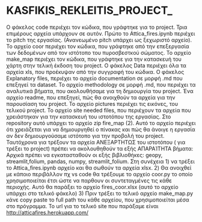 # KASFIKIS_REKLEITIS_PROJECT_
Ο φάκελος code περιέχει τον κώδικα, που γράφτηκε για το project. Τρια  επιμέρους αρχεία υπάρχουν σε αυτόν. Πρώτο το Attica_fires.ipynb περιέχει το pitch της εργασίας. (Ανανεωμένο pitch υπάρχει ως ξεχωριστό αρχείο). Το αρχείο coor περιέχει τον κώδικα, που γράφτηκε από την επεξεργασία των δεδομένων από τον ιστότοπο του πυροσβεστκού σώματος. Το αρχείο  make_map περιέχει τον κώδικα, που γράφτηκε για την κατασκευή του χάρτη στην τελική έκδοση του project.
Ο φάκελος Data περιέχει όλα τα αρχεία xls, που προέκυψαν από την συγγραφή του κώδικα.
Ο φάκελος Explanatory files, περιέχει το αρχείο documentation σε μορφή .md που επεξηγεί τα dataset. Το αρχείο methodology σε μορφή .md, που περιέχει τα αναλυτικά βήματα, που ακολουθήσαμε για τη δημιουργία του project. Ένα αρχείο readme, που επεξηγεί, πώς θα ανοιχθούν τα αρχεία για την παρουσίαση του project.
Το αρχείο pictures περιέχει τις εικόνες, του τελικού project.
Το αρχείο site needed files, που περιέχουν τα αρχεία που χρειάστηκαν για την κατασκευή του ιστοτόπου της εργασίας.
Στο repository αυτό υπάρχει το αρχείο zip  fire_map (2). Αυτό το αρχείο περιέχει ότι χρειάζεται για να δημιουργηθεί ο πίνακας και πώς θα άνοιγε η εργασία αν δεν δημιουργούσαμε ιστότοπο για την προβολή του project. Ταυτόχρονα για τρέξουν τα αρχεία ΑΝΕΞΑΡΤΗΤΩΣ του ιστοτόπου ( για τρέξει το project) πρέπει να ακολουθηθούν τα εξής ΑΠΑΡΑΊΤΗΤΑ βήματα: Αρχικά πρέπει να εγκατασταθούν οι εξής βιβλιοθήκες: geopy, streamlit,folium, pandas, numpy, streamlit_folium. Στη συνέχεια 1) να τρέξει το Attica_fires.ipynb αρχείο και θα σωθούν τα αρχεία xlsx.  2) Θα ανοιχθεί με κάποιο περιβάλλον πχ  vs code θα τρέξουμε το αρχείο coor.py το οποίο χρησιμοποιείται έτσι ώστε να παρθουν οι συντεταγμένες τις κάθε περιοχής. Αυτό θα παράξει το αρχείο fires_coor.xlsx (αυτό το αρχείο υπάρχει στο τελικό φάκελο) 3) Πριν τρέξει το τελικό αρχείο make_map.py κάνε copy paste το full path του κάθε αρχείου, που χρησιμοποιείται μέσα στο πρόγραμμα. 
Το url για το τελικό site που παράξαμε είναι http://atticafires.herokuapp.com/
